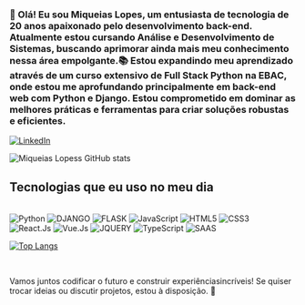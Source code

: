 ### 👋 Olá! Eu sou Miqueias Lopes, um entusiasta de tecnologia de 20 anos apaixonado pelo desenvolvimento back-end. Atualmente estou cursando Análise e Desenvolvimento de Sistemas, buscando aprimorar ainda mais meu conhecimento nessa área empolgante.📚 Estou expandindo meu aprendizado através de um curso extensivo de Full Stack Python na EBAC, onde estou me aprofundando principalmente em back-end web com Python e Django. Estou comprometido em dominar as melhores práticas e ferramentas para criar soluções robustas e eficientes. <br>


[![LinkedIn](https://img.shields.io/badge/LinkedIn-0077B5?style=for-the-badge&logo=linkedin&logoColor=white)](https://www.linkedin.com/in/miqueias-lopes-3b43b11a2/)

![Miqueias Lopess GitHub stats](https://github-readme-stats.vercel.app/api?username=miqueiaslopess&showicons=true&theme=radical) <br>


## Tecnologias que eu uso no meu dia

<div style= "display: inline_block"><br>
<img alt="Python" src="https://img.shields.io/badge/Python-3776AB?style=for-the-badge&logo=python&logoColor=white">
<img alt="DJANGO" src="https://img.shields.io/badge/Django-092E20?style=for-the-badge&logo=django&logoColor=white">
<img alt="FLASK" src="https://img.shields.io/badge/Flask-000000?style=for-the-badge&logo=flask&logoColor=white">
<img alt="JavaScript" src="https://img.shields.io/badge/JavaScript-323330?style=for-the-badge&logo=javascript&logoColor=F7DF1E">
<img alt="HTML5" src="https://img.shields.io/badge/HTML5-E34F26?style=for-the-badge&logo=html5&logoColor=white">
<img alt="CSS3" src="https://img.shields.io/badge/CSS3-1572B6?style=for-the-badge&logo=css3&logoColor=white"> <br>
<img alt="React.Js" src="https://img.shields.io/badge/React-20232A?style=for-the-badge&logo=react&logoColor=61DAFB">
<img alt="Vue.Js" src="https://img.shields.io/badge/Vue.js-35495E?style=for-the-badge&logo=vue.js&logoColor=4FC08D">
<img alt="JQUERY" src="https://img.shields.io/badge/jQuery-0769AD?style=for-the-badge&logo=jquery&logoColor=white">
<img alt="TypeScript" src="https://img.shields.io/badge/TypeScript-007ACC?style=for-the-badge&logo=typescript&logoColor=white">
<img alt="SAAS" src="https://img.shields.io/badge/Sass-CC6699?style=for-the-badge&logo=sass&logoColor=white">


[![Top Langs](https://github-readme-stats.vercel.app/api/top-langs/?username=miqueiaslopess)](https://github.com/miqueiaslopess/github-readme-stats)

</div> <br>

 Vamos juntos codificar o futuro e construir experiênciasincríveis! Se quiser trocar ideias ou discutir projetos, estou à disposição. 🌟 
